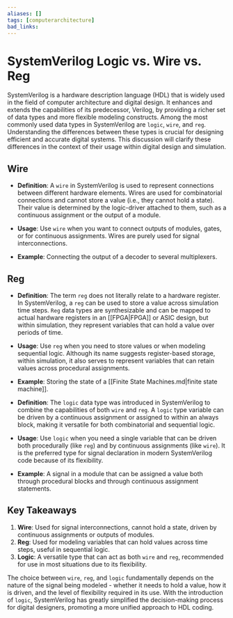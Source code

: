 ```yaml
---
aliases: []
tags: [computerarchitecture]
bad_links:
---
```

# SystemVerilog Logic vs. Wire vs. Reg

SystemVerilog is a hardware description language (HDL) that is widely used in the field of computer architecture and digital design. It enhances and extends the capabilities of its predecessor, Verilog, by providing a richer set of data types and more flexible modeling constructs. Among the most commonly used data types in SystemVerilog are `logic`, `wire`, and `reg`. Understanding the differences between these types is crucial for designing efficient and accurate digital systems. This discussion will clarify these differences in the context of their usage within digital design and simulation.

## Wire

- **Definition**: A `wire` in SystemVerilog is used to represent connections between different hardware elements. Wires are used for combinatorial connections and cannot store a value (i.e., they cannot hold a state). Their value is determined by the logic-driver attached to them, such as a continuous assignment or the output of a module.

- **Usage**: Use `wire` when you want to connect outputs of modules, gates, or for continuous assignments. Wires are purely used for signal interconnections.

- **Example**: Connecting the output of a decoder to several multiplexers.

## Reg

- **Definition**: The term `reg` does not literally relate to a hardware register. In SystemVerilog, a `reg` can be used to store a value across simulation time steps. `Reg` data types are synthesizable and can be mapped to actual hardware registers in an [[FPGA|FPGA]] or ASIC design, but within simulation, they represent variables that can hold a value over periods of time.

- **Usage**: Use `reg` when you need to store values or when modeling sequential logic. Although its name suggests register-based storage, within simulation, it also serves to represent variables that can retain values across procedural assignments.

- **Example**: Storing the state of a [[Finite State Machines.md|finite state machine]].

- **Definition**: The `logic` data type was introduced in SystemVerilog to combine the capabilities of both `wire` and `reg`. A `logic` type variable can be driven by a continuous assignment or assigned to within an always block, making it versatile for both combinatorial and sequential logic.

- **Usage**: Use `logic` when you need a single variable that can be driven both procedurally (like `reg`) and by continuous assignments (like `wire`). It is the preferred type for signal declaration in modern SystemVerilog code because of its flexibility.

- **Example**: A signal in a module that can be assigned a value both through procedural blocks and through continuous assignment statements.

## Key Takeaways

1. **Wire**: Used for signal interconnections, cannot hold a state, driven by continuous assignments or outputs of modules.
2. **Reg**: Used for modeling variables that can hold values across time steps, useful in sequential logic.
3. **Logic**: A versatile type that can act as both `wire` and `reg`, recommended for use in most situations due to its flexibility.

The choice between `wire`, `reg`, and `logic` fundamentally depends on the nature of the signal being modeled - whether it needs to hold a value, how it is driven, and the level of flexibility required in its use. With the introduction of `logic`, SystemVerilog has greatly simplified the decision-making process for digital designers, promoting a more unified approach to HDL coding.